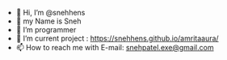 - 👋 Hi, I’m @snehhens
- 💞️ my Name is Sneh
- 👀 I’m programmer
- 🌱 I’m current project : https://snehhens.github.io/amritaaura/
- 📫 How to reach me with E-mail: snehpatel.exe@gmail.com

<!---
snehhens/snehhens is a ✨ special ✨ repository because its `README.md` (this file) appears on your GitHub profile.
You can click the Preview link to take a look at your changes.
--->
